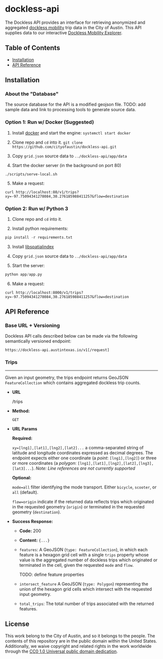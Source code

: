 # dockless-api

The Dockless API provides an interface for retrieving anonymized and aggregated [dockless mobility](https://austintexas.gov/docklessmobility) trip data in the City of Austin. This API supplies data to our interactive [Dockless Mobility Explorer](https://dockless.austintexas.io).

## Table of Contents
* [Installation](#Installation)
* [API Reference](#api-reference)

## Installation

### About the "Database"

The source database for the API is a modified geojson file. TODO: add sample data and link to processing tools to generate source data.

### Option 1: Run w/ Docker (Suggested)

1.  Install [docker](https://www.docker.com/) and start the engine:
    `systemctl start docker`

2.  Clone repo and `cd` into it.
    `git clone https://github.com/cityofaustin/dockless-api.git`

3.  Copy `grid.json` source data to `../dockless-api/app/data`

4.  Start the docker server (in the background on port 80)

`./scripts/serve-local.sh`

5.  Make a request:

```shell
curl http://localhost:80/v1/trips?xy=-97.75094341278084,30.276185988411257&flow=destination
```

### Option 2: Run w/ Python 3

1.  Clone repo and `cd` into it.

2.  Install python requirements:

```python
pip install -r requirements.txt
```

3.  Install [libspatialindex](http://libspatialindex.github.io/)

4.  Copy `grid.json` source data to `../dockless-api/app/data`

5.  Start the server:

```python
python app/app.py
```

6.  Make a request:

```shell
curl http://localhost:8000/v1/trips?xy=-97.75094341278084,30.276185988411257&flow=destination
```

## API Reference

### Base URL + Versioning

Dockless API calls described below can be made via the following semantically versioned endpoint:

`https://dockless-api.austintexas.io/v1[/request]`

### Trips
----

Given an input geometry, the trips endpoint returns GeoJSON `FeatureCollection` which contains aggregated dockless trip counts. 

* **URL**

  /trips

* **Method:**

  `GET`
  
*  **URL Params**

    **Required:**

    `xy=[lng1],[lat1],[lng2],[lat2]...` a comma-separated string of latitude and longitude coordinates expressed as decimal degrees. The endpoint expects either one coordinate (a *point*: `[lng1],[lng2]`) or three or more coordinates (a *polygon*: `[lng1],[lat1],[lng2],[lat2],[lng3],[lat3]...`).
    *Note: Line references are not currently supported*

    **Optional:**

    `mode=all` filter identifying the mode transport. Either `bicycle`, `scooter`, or `all` (default).

    `flow=origin` indicate if the returned data reflects trips which originated in the requested geometry (`origin`) or terminated in the requested geometry (`destination`).

* **Success Response:**

    * **Code:** 200

    * **Content:** `{...}`

    - `features`:
        A GeoJSON (`type: FeatureCollection`), in which each feature is a hexagon grid cell with a single `trips` property whose value is the aggregated number of dockless trips which originated or terminated in the cell, given the requested `mode` and `flow`.

        TODO: define feature properties

    - `intersect_feature`
        A GeoJSON (`type: Polygon`) representing the union of the hexagon grid cells which intersect with the requested input geometry.

  - `total_trips`:
        The total number of trips associated with the returned features.
        
## License

This work belong to the City of Austin, and so it belongs to the people. The contents of this repository are in the public domain within the United States. Additionally, we waive copyright and related rights in the work worldwide through the [CC0 1.0 Universal public domain dedication](https://creativecommons.org/publicdomain/zero/1.0/).